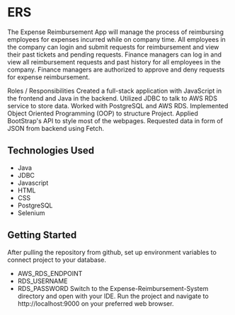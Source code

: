 # ERS

The Expense Reimbursement App will manage the process of reimbursing employees for expenses incurred while on company time.
All employees in the company can login and submit requests for reimbursement and view their past tickets and pending requests. 
Finance managers can log in and view all reimbursement requests and past history for all employees in the company. 
Finance managers are authorized to approve and deny requests for expense reimbursement.

Roles / Responsibilities 
Created a full-stack application with JavaScript in the frontend and Java in the backend.
Utilized JDBC to talk to AWS RDS service to store data.
Worked with PostgreSQL and AWS RDS.
Implemented Object Oriented Programming (OOP) to structure Project.
Applied BootStrap's API to style most of the webpages.
Requested data in form of JSON from backend using Fetch.

## Technologies Used

* Java
* JDBC
* Javascript
* HTML
* CSS
* PostgreSQL
* Selenium

## Getting Started
After pulling the repository from github, set up environment variables to connect project to your database.
* AWS_RDS_ENDPOINT
* RDS_USERNAME
* RDS_PASSWORD
Switch to the Expense-Reimbursement-System directory and open with your IDE.
Run the project and navigate to http://localhost:9000 on your preferred web browser.
